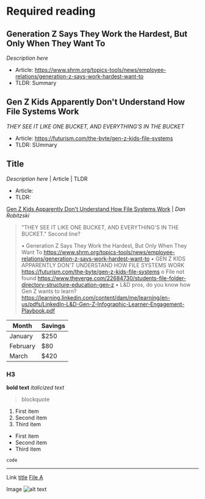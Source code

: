 # Required reading
## Generation Z Says They Work the Hardest, But Only When They Want To
*Description here*
- Article: <a href="https://www.shrm.org/topics-tools/news/employee-relations/generation-z-says-work-hardest-want-to" target="_blank">https://www.shrm.org/topics-tools/news/employee-relations/generation-z-says-work-hardest-want-to</a>
- TLDR: Summary

## Gen Z Kids Apparently Don't Understand How File Systems Work
*THEY SEE IT LIKE ONE BUCKET, AND EVERYTHING'S IN THE BUCKET*
- Article: <a href="https://futurism.com/the-byte/gen-z-kids-file-systems" target="_blank">https://futurism.com/the-byte/gen-z-kids-file-systems</a>
- TLDR: SUmmary

## Title
*Description here*
| Article | TLDR 
- Article:
- TLDR:


<a href="https://futurism.com/the-byte/gen-z-kids-file-systems" target="_blank">Gen Z Kids Apparently Don't Understand How File Systems Work</a> | *Dan Robitzski*
> "THEY SEE IT LIKE ONE BUCKET, AND EVERYTHING'S IN THE BUCKET."
> Second line?
>
> •	Generation Z Says They Work the Hardest, But Only When They Want To
https://www.shrm.org/topics-tools/news/employee-relations/generation-z-says-work-hardest-want-to
•	GEN Z KIDS APPARENTLY DON'T UNDERSTAND HOW FILE SYSTEMS WORK
https://futurism.com/the-byte/gen-z-kids-file-systems
o	File not found
https://www.theverge.com/22684730/students-file-folder-directory-structure-education-gen-z
•	L&D pros, do you know how Gen Z wants to learn?
https://learning.linkedin.com/content/dam/me/learning/en-us/pdfs/LinkedIn-L&D-Gen-Z-Infographic-Learner-Engagement-Playbook.pdf


| Month    | Savings |
| -------- | ------- |
| January  | $250    |
| February | $80     |
| March    | $420    |

### H3
**bold text**
*italicized text*

> blockquote

1. First item
2. Second item
3. Third item
- First item
- Second item
- Third item

`code`

---
Link	[title](https://www.example.com)
[File A](article1_tldr.md)

Image	![alt text](image.jpg)
